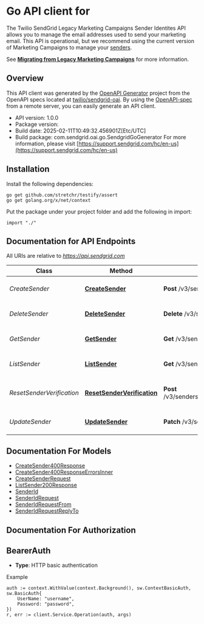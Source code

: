 # Go API client for 

The Twilio SendGrid Legacy Marketing Campaigns Sender Identites API allows you to manage the email addresses used to send your marketing email. This API is operational, but we recommend using the current version of Marketing Campaigns to manage your [senders](https://docs.sendgrid.com/api-reference/senders/).

See [**Migrating from Legacy Marketing Campaigns**](https://docs.sendgrid.com/ui/sending-email/migrating-from-legacy-marketing-campaigns) for more information.

## Overview
This API client was generated by the [OpenAPI Generator](https://openapi-generator.tech) project from the OpenAPI specs located at [twilio/sendgrid-oai](https://github.com/twilio/sendgrid-oai/tree/main/spec).  By using the [OpenAPI-spec](https://www.openapis.org/) from a remote server, you can easily generate an API client.

- API version: 1.0.0
- Package version: 
- Build date: 2025-02-11T10:49:32.456901Z[Etc/UTC]
- Build package: com.sendgrid.oai.go.SendgridGoGenerator
For more information, please visit [https://support.sendgrid.com/hc/en-us](https://support.sendgrid.com/hc/en-us)

## Installation

Install the following dependencies:

```shell
go get github.com/stretchr/testify/assert
go get golang.org/x/net/context
```

Put the package under your project folder and add the following in import:

```golang
import "./"
```

## Documentation for API Endpoints

All URIs are relative to *https://api.sendgrid.com*

Class | Method | HTTP request | Description
------------ | ------------- | ------------- | -------------
*CreateSender* | [**CreateSender**](docs/CreateSender.md#createsender) | **Post** /v3/senders | Create a Sender Identity
*DeleteSender* | [**DeleteSender**](docs/DeleteSender.md#deletesender) | **Delete** /v3/senders/{SenderId} | Delete a Sender Identity
*GetSender* | [**GetSender**](docs/GetSender.md#getsender) | **Get** /v3/senders/{SenderId} | View a Sender Identity
*ListSender* | [**ListSender**](docs/ListSender.md#listsender) | **Get** /v3/senders | Get all Sender Identities
*ResetSenderVerification* | [**ResetSenderVerification**](docs/ResetSenderVerification.md#resetsenderverification) | **Post** /v3/senders/{SenderId}/resend_verification | Resend Sender Identity Verification
*UpdateSender* | [**UpdateSender**](docs/UpdateSender.md#updatesender) | **Patch** /v3/senders/{SenderId} | Update a Sender Identity


## Documentation For Models

 - [CreateSender400Response](CreateSender400Response.md)
 - [CreateSender400ResponseErrorsInner](CreateSender400ResponseErrorsInner.md)
 - [CreateSenderRequest](CreateSenderRequest.md)
 - [ListSender200Response](ListSender200Response.md)
 - [SenderId](SenderId.md)
 - [SenderIdRequest](SenderIdRequest.md)
 - [SenderIdRequestFrom](SenderIdRequestFrom.md)
 - [SenderIdRequestReplyTo](SenderIdRequestReplyTo.md)


## Documentation For Authorization



## BearerAuth

- **Type**: HTTP basic authentication

Example

```golang
auth := context.WithValue(context.Background(), sw.ContextBasicAuth, sw.BasicAuth{
    UserName: "username",
    Password: "password",
})
r, err := client.Service.Operation(auth, args)
```

